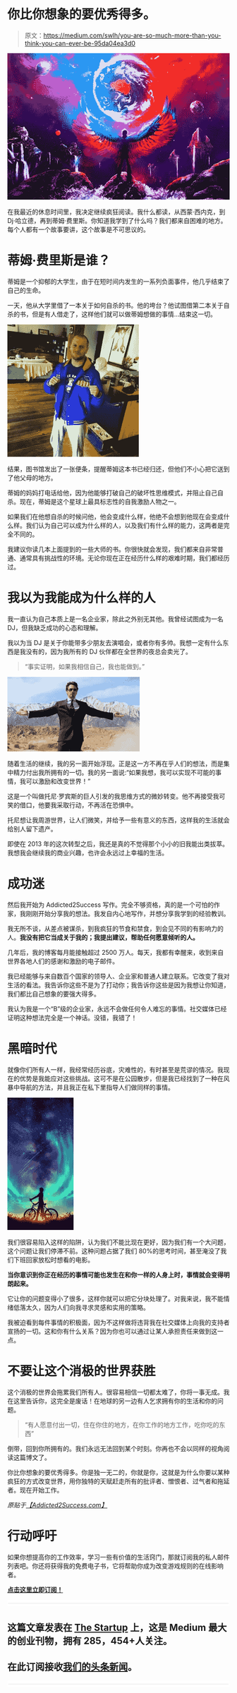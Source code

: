 # 你比你想象的要优秀得多。

> 原文：<https://medium.com/swlh/you-are-so-much-more-than-you-think-you-can-ever-be-95da04ea3d0>

![](img/90b4eb1bea2960050ae8d4f93150248a.png)

在我最近的休息时间里，我决定继续疯狂阅读。我什么都读，从西蒙·西内克，到 Dj·哈立德，再到蒂姆·费里斯。你知道我学到了什么吗？我们都来自困难的地方。每个人都有一个故事要讲，这个故事是不可思议的。

# 蒂姆·费里斯是谁？

蒂姆是一个抑郁的大学生，由于在短时间内发生的一系列负面事件，他几乎结束了自己的生命。

一天，他从大学里借了一本关于如何自杀的书。他的垮台？他试图借第二本关于自杀的书，但是有人借走了，这样他们就可以做蒂姆想做的事情…结束这一切。

![](img/94dc59302cdfe9b200acc67fbe5224e3.png)

结果，图书馆发出了一张便条，提醒蒂姆这本书已经归还，但他们不小心把它送到了他父母的地方。

蒂姆的妈妈打电话给他，因为他能够打破自己的破坏性思维模式，并阻止自己自杀。现在，蒂姆是这个星球上最具标志性的自我激励人物之一。

如果我们在他想自杀的时候问他，他会变成什么样，他绝不会想到他现在会变成什么样。我们认为自己可以成为什么样的人，以及我们有什么样的能力，这两者是完全不同的。

我建议你读几本上面提到的一些大师的书。你很快就会发现，我们都来自非常普通、通常具有挑战性的环境。无论你现在正在经历什么样的艰难时期，我们都经历过。

# 我以为我能成为什么样的人

我一直认为自己本质上是一名企业家，除此之外别无其他。我曾经试图成为一名 DJ，但我缺乏成功的心态和理解。

我以为当 DJ 是关于你能带多少朋友去演唱会，或者你有多帅。我想一定有什么东西是我没有的，因为我所有的 DJ 伙伴都在全世界的夜总会卖光了。

> “事实证明，如果我相信自己，我也能做到。”

![](img/a03a09c19880e460990619826627c891.png)

随着生活的继续，我的另一面开始浮现。正是这一方不再在乎人们的想法，而是集中精力付出我所拥有的一切。我的另一面说:“如果我想，我可以实现不可能的事情，我可以激励和改变世界！”

这是一个叫做托尼·罗宾斯的巨人引发的我思维方式的微妙转变。他不再接受我可笑的借口，他要我采取行动，不再活在恐惧中。

托尼想让我周游世界，让人们微笑，并给予一些有意义的东西，这样我的生活就会给别人留下遗产。

即使在 2013 年的这次转型之后，我还是真的不觉得那个小小的旧我能出类拔萃。我想我会继续我的商业兴趣，也许会永远过上幸福的生活。

# 成功迷

然后我开始为 Addicted2Success 写作。完全不够资格，真的是一个可怕的作家，我刚刚开始分享我的想法。我发自内心地写作，并想分享我学到的经验教训。

我无所不谈，从差点被谋杀，到我疯狂的节食和禁食，到会见不同的有影响力的人。**我没有把它当成关于我的；我提出建议，帮助任何愿意倾听的人。**

几年后，我的博客每月能接触超过 2500 万人。每天，我都有幸醒来，收到来自世界各地人们的感谢和激励的电子邮件。

我已经能够与来自数百个国家的领导人、企业家和普通人建立联系。它改变了我对生活的看法。我告诉你这些不是为了打动你；我告诉你这些是因为我想让你知道，我们都比自己想象的要强大得多。

我认为我是一个“B”级的企业家，永远不会做任何令人难忘的事情。社交媒体已经证明这种想法完全是一个神话。没错，我错了！

# 黑暗时代

就像你们所有人一样，我经常经历谷底，灾难性的，有时甚至是荒谬的情况。我现在的优势是我能应对这些挑战。这可不是在公园散步，但是我已经找到了一种在风暴中导航的方法，并且我正在私下里指导人们做同样的事情。

![](img/d97f5557b6b7ffdb04b325f4e8fd5bb8.png)

我们很容易陷入这样的陷阱，认为我们不能比现在更好，因为我们有一个大问题，这个问题让我们停滞不前。这种问题占据了我们 80%的思考时间，甚至淹没了我们下班回家放松时想看的电影。

**当你意识到你正在经历的事情可能也发生在和你一样的人身上时，事情就会变得明朗起来。**

它让你的问题变得小了很多，这样你就可以把它分块处理了。对我来说，我不能情绪低落太久，因为人们向我寻求灵感和实用的策略。

我被迫看到每件事情的积极面，因为不这样做将违背我在社交媒体上向我的支持者宣扬的一切。这和你有什么关系？因为你也可以通过让某人承担责任来做到这一点。

# 不要让这个消极的世界获胜

这个消极的世界会拖累我们所有人。很容易相信一切都太难了，你将一事无成。我在这里告诉你，这完全是废话！在地球的另一边有人乞求拥有你的生活和你的问题。

> “有人愿意付出一切，住在你住的地方，在你工作的地方工作，吃你吃的东西”

倒带，回到你所拥有的。我们永远无法回到某个时刻。你再也不会以同样的视角阅读这篇博文了。

你比你想象的要优秀得多。你是独一无二的，你就是你，这就是为什么你要以某种疯狂的方式改变世界，用你独特的天赋赶走所有的批评者、憎恨者、过气者和拖延者。现在开始工作。

*原贴于*[*【Addicted2Success.com】*](https://addicted2success.com/motivation/you-are-so-much-more-than-you-think-you-can-ever-be/)

# 行动呼吁

如果你想提高你的工作效率，学习一些有价值的生活窍门，那就订阅我的私人邮件列表吧。你还将获得我的免费电子书，它将帮助你成为改变游戏规则的在线影响者。

[**点击这里立即订阅！**](http://timdenning.net/free-ebook)

![](img/731acf26f5d44fdc58d99a6388fe935d.png)

## 这篇文章发表在 [The Startup](https://medium.com/swlh) 上，这是 Medium 最大的创业刊物，拥有 285，454+人关注。

## 在此订阅接收[我们的头条新闻](http://growthsupply.com/the-startup-newsletter/)。

![](img/731acf26f5d44fdc58d99a6388fe935d.png)